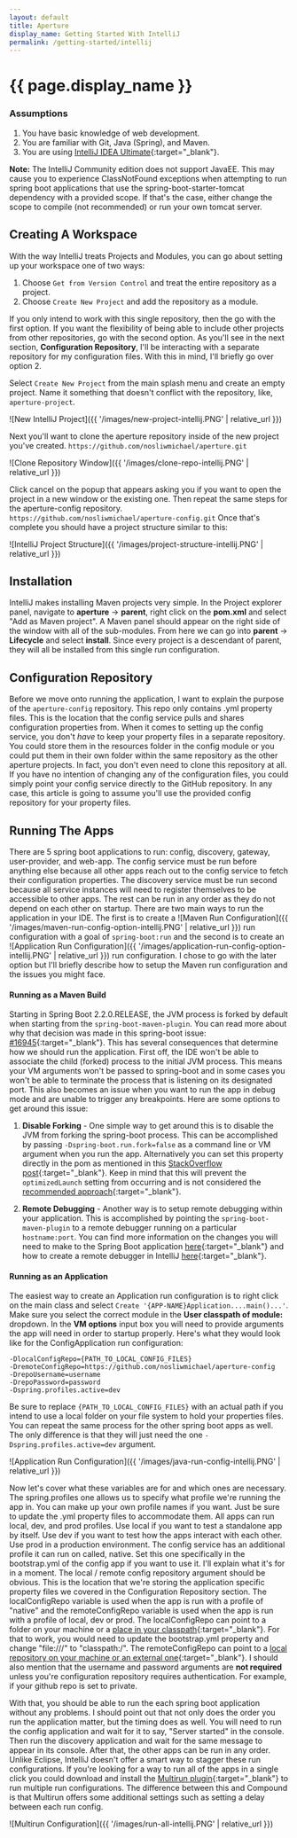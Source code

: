 ```yaml
---
layout: default
title: Aperture
display_name: Getting Started With IntelliJ
permalink: /getting-started/intellij
---
```


# {{ page.display_name }}

### Assumptions

1. You have basic knowledge of web development.
2. You are familiar with Git, Java (Spring), and Maven.
3. You are using [IntelliJ IDEA Ultimate](https://www.jetbrains.com/idea/){:target="_blank"}.

**Note:** The IntelliJ Community edition does not support JavaEE. This may cause you to experience ClassNotFound exceptions when attempting to run spring boot applications that use the spring-boot-starter-tomcat dependency with a provided scope. If that's the case, either change the scope to compile (not recommended) or run your own tomcat server.

## Creating A Workspace

With the way IntelliJ treats Projects and Modules, you can go about setting up your workspace one of two ways:
1. Choose `Get from Version Control` and treat the entire repository as a project.
2. Choose `Create New Project` and add the repository as a module.

If you only intend to work with this single repository, then the go with the first option. If you want the flexibility of being able to include other projects from other repositories, go with the second option. As you'll see in the next section, **Configuration Repository**, I'll be interacting with a separate repository for my configuration files. With this in mind, I'll briefly go over option 2.

Select `Create New Project` from the main splash menu and create an empty project. Name it something that doesn't conflict with the repository, like, `aperture-project`.

![New IntelliJ Project]({{ '/images/new-project-intellij.PNG' | relative_url }})

Next you'll want to clone the aperture repository inside of the new project you've created. `https://github.com/nosliwmichael/aperture.git` 

![Clone Repository Window]({{ '/images/clone-repo-intellij.PNG' | relative_url }})

Click cancel on the popup that appears asking you if you want to open the project in a new window or the existing one. Then repeat the same steps for the aperture-config repository. `https://github.com/nosliwmichael/aperture-config.git` Once that's complete you should have a project structure similar to this:

![IntelliJ Project Structure]({{ '/images/project-structure-intellij.PNG' | relative_url }})

## Installation

IntelliJ makes installing Maven projects very simple. In the Project explorer panel, navigate to **aperture** -> **parent**, right click on the **pom.xml** and select "Add as Maven project". A Maven panel should appear on the right side of the window with all of the sub-modules. From here we can go into **parent** -> **Lifecycle** and select **install**. Since every project is a descendant of parent, they will all be installed from this single run configuration.

## Configuration Repository

Before we move onto running the application, I want to explain the purpose of the `aperture-config` repository. This repo only contains .yml property files. This is the location that the config service pulls and shares configuration properties from. When it comes to setting up the config service, you don't *have* to keep your property files in a separate repository. You could store them in the resources folder in the config module or you could put them in their own folder within the same repository as the other aperture projects. In fact, you don't even need to clone this repository at all. If you have no intention of changing any of the configuration files, you could simply point your config service directly to the GitHub repository. In any case, this article is going to assume you'll use the provided config repository for your property files.

## Running The Apps

There are 5 spring boot applications to run: config, discovery, gateway, user-provider, and web-app. The config service must be run before anything else because all other apps reach out to the config service to fetch their configuration properties. The discovery service must be run second because all service instances will need to register themselves to be accessible to other apps. The rest can be run in any order as they do not depend on each other on startup. There are two main ways to run the application in your IDE. The first is to create a ![Maven Run Configuration]({{ '/images/maven-run-config-option-intellij.PNG' | relative_url }}) run configuration with a goal of `spring-boot:run` and the second is to create an ![Application Run Configuration]({{ '/images/application-run-config-option-intellij.PNG' | relative_url }}) run configuration. I chose to go with the later option but I'll briefly describe how to setup the Maven run configuration and the issues you might face.

#### Running as a Maven Build

Starting in Spring Boot 2.2.0.RELEASE, the JVM process is forked by default when starting from the `spring-boot-maven-plugin`. You can read more about why that decision was made in this spring-boot issue: [#16945](https://github.com/spring-projects/spring-boot/issues/16945){:target="_blank"}. This has several consequences that determine how we should run the application. First off, the IDE won't be able to associate the child (forked) process to the initial JVM process. This means your VM arguments won't be passed to spring-boot and in some cases you won't be able to terminate the process that is listening on its designated port. This also becomes an issue when you want to run the app in debug mode and are unable to trigger any breakpoints. Here are some options to get around this issue:

1. **Disable Forking** - 
One simple way to get around this is to disable the JVM from forking the spring-boot process. This can be accomplished by passing `-Dspring-boot.run.fork=false` as a command line or VM argument when you run the app. Alternatively you can set this property directly in the pom as mentioned in this [StackOverflow post](https://stackoverflow.com/questions/58509682/spring-boot-2-2-0-process-fails-to-terminate-when-launched-in-debug-mode/58701275#58701275){:target="_blank"}. Keep in mind that this will prevent the `optimizedLaunch` setting from occurring and is not considered the [recommended approach](https://github.com/spring-projects/spring-boot/issues/18706#issuecomment-545436541){:target="_blank"}.

2. **Remote Debugging** - 
Another way is to setup remote debugging within your application. This is accomplished by pointing the `spring-boot-maven-plugin` to a remote debugger running on a particular `hostname:port`. You can find more information on the changes you will need to make to the Spring Boot application [here](https://docs.spring.io/spring-boot/docs/2.3.0.BUILD-SNAPSHOT/maven-plugin/reference/html/#run-example-debug){:target="_blank"} and how to create a remote debugger in IntelliJ [here](https://www.jetbrains.com/help/idea/tutorial-remote-debug.html){:target="_blank"}. 

#### Running as an Application
The easiest way to create an Application run configuration is to right click on the main class and select `Create '{APP-NAME}Application....main()...'`. Make sure you select the correct module in the **User classpath of module:** dropdown. In the **VM options** input box you will need to provide arguments the app will need in order to startup properly. Here's what they would look like for the ConfigApplication run configuration:

```
-DlocalConfigRepo={PATH_TO_LOCAL_CONFIG_FILES}
-DremoteConfigRepo=https://github.com/nosliwmichael/aperture-config
-DrepoUsername=username
-DrepoPassword=password
-Dspring.profiles.active=dev
```

Be sure to replace `{PATH_TO_LOCAL_CONFIG_FILES}` with an actual path if you intend to use a local folder on your file system to hold your properties files. You can repeat the same process for the other spring boot apps as well. The only difference is that they will just need the one `-Dspring.profiles.active=dev` argument.

![Application Run Configuration]({{ '/images/java-run-config-intellij.PNG' | relative_url }})

Now let's cover what these variables are for and which ones are necessary. The spring.profiles one allows us to specify what profile we're running the app in. You can make up your own profile names if you want. Just be sure to update the .yml property files to accommodate them. All apps can run local, dev, and prod profiles. Use local if you want to test a standalone app by itself. Use dev if you want to test how the apps interact with each other. Use prod in a production environment. The config service has an additional profile it can run on called, native. Set this one specifically in the bootstrap.yml of the config app if you want to use it. I'll explain what it's for in a moment. The local / remote config repository argument should be obvious. This is the location that we're storing the application specific property files we covered in the Configuration Repository section. The localConfigRepo variable is used when the app is run with a profile of "native" and the remoteConfigRepo variable is used when the app is run with a profile of local, dev or prod. The localConfigRepo can point to a folder on your machine or a [place in your classpath](https://cloud.spring.io/spring-cloud-config/reference/html/#_file_system_backend){:target="_blank"}. For that to work, you would need to update the bootstrap.yml property and change "file:///" to "classpath:/". The remoteConfigRepo can point to a [local repository on your machine or an external one](https://cloud.spring.io/spring-cloud-config/reference/html/#_environment_repository){:target="_blank"}. I should also mention that the username and password arguments are **not required** unless you're configuration repository requires authentication. For example, if your github repo is set to private.

With that, you should be able to run the each spring boot application without any problems. I should point out that not only does the order you run the application matter, but the timing does as well. You will need to run the config application and wait for it to say, "Server started" in the console. Then run the discovery application and wait for the same message to appear in its console. After that, the other apps can be run in any order. Unlike Eclipse, IntelliJ doesn't offer a smart way to stagger these run configurations. If you're looking for a way to run all of the apps in a single click you could download and install the [Multirun plugin](https://plugins.jetbrains.com/plugin/7248-multirun){:target="_blank"} to run multiple run configurations. The difference between this and Compound is that Multirun offers some additional settings such as setting a delay between each run config.

![Multirun Configuration]({{ '/images/run-all-intellij.PNG' | relative_url }})